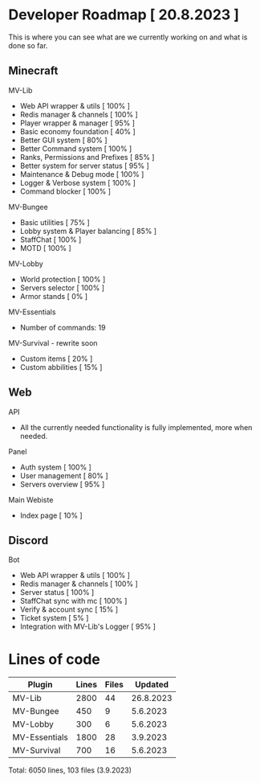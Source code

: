 # Developer Roadmap [ 20.8.2023 ]
This is where you can see what are we currently working on and what is done so far.

## Minecraft

MV-Lib
- Web API wrapper & utils [ 100% ]
- Redis manager & channels [ 100% ]
- Player wrapper & manager [ 95% ]
- Basic economy foundation [ 40% ]
- Better GUI system [ 80% ] 
- Better Command system [ 100% ]
- Ranks, Permissions and Prefixes [ 85% ]
- Better system for server status [ 95% ]
- Maintenance & Debug mode [ 100% ]
- Logger & Verbose system [ 100% ]
- Command blocker [ 100% ]

MV-Bungee
- Basic utilities [ 75% ]
- Lobby system & Player balancing [ 85% ]
- StaffChat [ 100% ]
- MOTD [ 100% ]

MV-Lobby
- World protection [ 100% ]
- Servers selector [ 100% ]
- Armor stands [ 0% ]

MV-Essentials
- Number of commands: 19

MV-Survival - rewrite soon
- Custom items [ 20% ]
- Custom abbilities [ 15% ]

## Web

API
- All the currently needed functionality is fully implemented, more when needed.

Panel
- Auth system [ 100% ]
- User management [ 80% ]
- Servers overview [ 95% ]

Main Webiste
- Index page [ 10% ]


## Discord

Bot
- Web API wrapper & utils [ 100% ]
- Redis manager & channels [ 100% ]
- Server status [ 100% ]
- StaffChat sync with mc [ 100% ]
- Verify & account sync [ 15% ]
- Ticket system [ 5% ]
- Integration with MV-Lib's Logger [ 95% ]

# Lines of code

| Plugin | Lines | Files | Updated |
| ------- | ------- | --------- | ---------------- |
| MV-Lib | 2800 | 44 | 26.8.2023 |
| MV-Bungee | 450 | 9 | 5.6.2023 |
| MV-Lobby | 300 | 6 | 5.6.2023 |
| MV-Essentials | 1800 | 28 | 3.9.2023 |
| MV-Survival | 700 | 16 | 5.6.2023 |

Total: 6050 lines, 103 files (3.9.2023)
